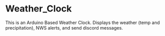 # Weather_Clock

  This is an Arduino Based Weather Clock. Displays the weather (temp and precipitation), NWS alerts, and send discord messages.

